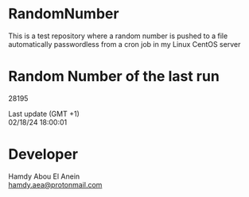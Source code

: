 # RandomNumber    
This is a test repository where a random number is pushed to a file automatically passwordless from a cron job in my Linux CentOS server    
# Random Number of the last run   
28195
      
Last update (GMT +1)    
02/18/24 18:00:01
# Developer    
Hamdy Abou El Anein   
hamdy.aea@protonmail.com
